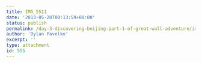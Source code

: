 ```yaml
---
title: IMG_5511
date: '2013-05-20T00:13:59+00:00'
status: publish
permalink: /day-3-discovering-beijing-part-1-of-great-wall-adventure/img_5511
author: 'Dylan Pavelko'
excerpt: ''
type: attachment
id: 555
---
```

<!DOCTYPE html PUBLIC "-//W3C//DTD HTML 4.0 Transitional//EN" "http://www.w3.org/TR/REC-html40/loose.dtd">
<?xml encoding="UTF-8">
